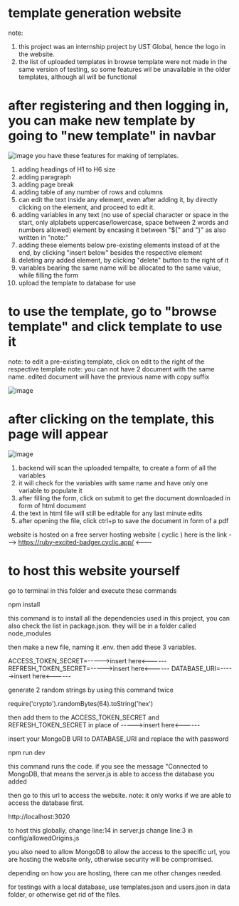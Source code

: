 # template generation website

note:
1) this project was an internship project by UST Global, hence the logo in the website. 
2) the list of uploaded templates in browse template were not made in the same version of testing,
    so some features wil be unavailable in the older templates, although all will be functional


# after registering and then logging in, you can make new template by going to "new template" in navbar
![image](https://github.com/valdidar/template_generation_website/assets/95515558/78f12700-2024-4820-a51e-221a91f18b08)
you have these features for making of templates.
1) adding headings of H1 to H6 size
2) adding paragraph
3) adding page break
4) adding table of any number of rows and columns
5) can edit the text inside any element, even after adding it, by directly clicking on the element, and proceed to edit it.
6) adding variables in any text (no use of special character or space in the start, only alplabets uppercase/lowercase, space between 2 words and numbers allowed) element by encasing it between "${" and "}" as also written in "note:"
7) adding these elements below pre-existing elements instead of at the end, by clicking "insert below" besides the respective element
8) deleting any added element, by clicking "delete" button to the right of it
9) variables bearing the same name will be allocated to the same value, while filling the form
10) upload the template to database for use
    
# to use the template, go to "browse template" and click template to use it
note: to edit a pre-existing template, click on edit to the right of the respective template
note: you can not have 2 document with the same name. edited document will have the previous name with copy suffix

![image](https://github.com/valdidar/template_generation_website/assets/95515558/188d7f66-6032-41d1-94f3-b23213707757)
# after clicking on the template, this page will appear
![image](https://github.com/valdidar/template_generation_website/assets/95515558/d404d845-4988-4401-8da9-e630672f3996)
1) backend will scan the uploaded tempalte, to create a form of all the variables
2) it will check for the variables with same name and have only one variable to populate it
3) after filling the form, click on submit to get the document downloaded in form of html document
4) the text in html file will still be editable for any last minute edits
5) after opening the file, click ctrl+p to save the document in form of a pdf


website is hosted on a free server hosting website ( cyclic ) 
here is the link ---> https://ruby-excited-badger.cyclic.app/ <---



# to host this website yourself

go to terminal in this folder and execute these commands

npm install

this command is to install all the dependencies used in this project, 
you can also check the list in package.json. they will be in a folder called node_modules

then make a new file, naming it .env. then add these 3 variables.

ACCESS_TOKEN_SECRET=----->insert here<------
REFRESH_TOKEN_SECRET=----->insert here<------
DATABASE_URI=----->insert here<------

generate 2 random strings by using this command twice

require('crypto').randomBytes(64).toString('hex')

then add them to the ACCESS_TOKEN_SECRET and REFRESH_TOKEN_SECRET in place of 
----->insert here<------

insert your MongoDB URI to DATABASE_URI and replace the <password> with password

npm run dev

this command runs the code. if you see the message "Connected to MongoDB,
that means the server.js is able to access the database you added

then go to this url to access the website. note: it only works if we are able to 
access the database first.

http://localhost:3020

to host this globally,
change line:14 in server.js
change line:3 in config/allowedOrigins.js

you also need to allow MongoDB to allow the access to the specific url,
you are hosting the website only, otherwise security will be compromised.

depending on how you are hosting, there can me other changes needed.

for testings with a local database, use templates.json and users.json in data folder, 
or otherwise get rid of the files.
